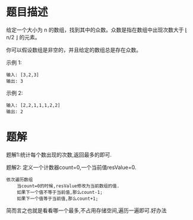 
# 题目描述

给定一个大小为 n 的数组，找到其中的众数。众数是指在数组中出现次数大于 ⌊ n/2 ⌋ 的元素。

你可以假设数组是非空的，并且给定的数组总是存在众数。

示例 1:
```
输入: [3,2,3]
输出: 3
```

示例 2:

```
输入: [2,2,1,1,1,2,2]
输出: 2
```

# 题解

题解1:统计每个数出现的次数,返回最多的即可.

题解2:
定义一个计数器count=0,一个当前值resValue=0.
```
依次遍历数组
    当count=0的时候,resValue修改为当前数组的值.
    如果下一个值不等于当前值,那么count-1;
    如果下一个值等于当前值,那么count+1;

```

简而言之也就是看看哪一个最多,不占用存储空间,遍历一遍即可.好办法